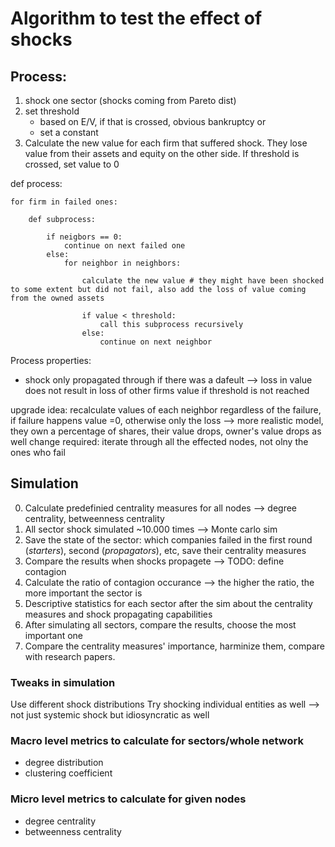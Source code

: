# Algorithm to test the effect of shocks

## Process:
1. shock one sector (shocks coming from Pareto dist)
2. set threshold 
    * based on E/V, if that is crossed, obvious bankruptcy or
    * set a constant
3. Calculate the new value for each firm that suffered shock. They lose value from their assets and equity on the other side. If threshold is crossed, set value to 0
   
def process:

    for firm in failed ones:

        def subprocess:

            if neigbors == 0:
                continue on next failed one
            else:
                for neighbor in neighbors:

                    calculate the new value # they might have been shocked to some extent but did not fail, also add the loss of value coming from the owned assets
                    
                    if value < threshold:
                        call this subprocess recursively
                    else:
                        continue on next neighbor

Process properties:
* shock only propagated through if there was a dafeult --> loss in value does not result in loss of other firms value if threshold is not reached

upgrade idea: recalculate values of each neighbor regardless of the failure, if failure happens value =0, otherwise only the loss --> more realistic model, they own a percentage of shares, their value drops, owner's value drops as well
change required: iterate through all the effected nodes, not olny the ones who fail

## Simulation
0. Calculate predefinied centrality measures for all nodes --> degree centrality, betweenness centrality
1. All sector shock simulated ~10.000 times --> Monte carlo sim
2. Save the state of the sector: which companies failed in the first round (*starters*), second (*propagators*), etc, save their centrality measures
3. Compare the results when shocks propagete --> TODO: define contagion
4. Calculate the ratio of contagion occurance --> the higher the ratio, the more important the sector is
5. Descriptive statistics for each sector after the sim about the centrality measures and shock propagating capabilities
6. After simulating all sectors, compare the results, choose the most important one
7. Compare the centrality measures' importance, harminize them, compare with research papers.

### Tweaks in simulation
Use different shock distributions
Try shocking individual entities as well --> not just systemic shock but idiosyncratic as well

### Macro level metrics to calculate for sectors/whole network
* degree distribution
* clustering coefficient

### Micro level metrics to calculate for given nodes
* degree centrality
* betweenness centrality
